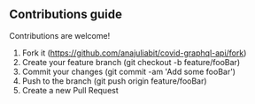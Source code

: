 ## Contributions guide

Contributions are welcome!

1. Fork it (https://github.com/anajuliabit/covid-graphql-api/fork)
2. Create your feature branch (git checkout -b feature/fooBar)
3. Commit your changes (git commit -am 'Add some fooBar')
4. Push to the branch (git push origin feature/fooBar)
5. Create a new Pull Request